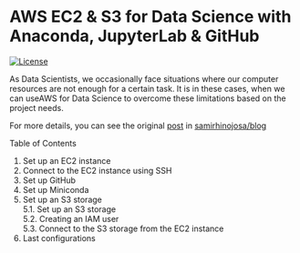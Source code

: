 # AWS EC2 & S3 for Data Science with Anaconda, JupyterLab & GitHub
[![License](https://img.shields.io/badge/License-Apache%202.0-blue.svg)](https://opensource.org/licenses/Apache-2.0)

As Data Scientists, we occasionally face situations where our computer resources are not enough for a certain task. It is in these cases, when we can useAWS for Data Science to overcome these limitations based on the project needs.

For more details, you can see the original [post](https://www.samirhinojosa.com/aws-from-scratch-for-data-science/) in [samirhinojosa/blog](https://www.samirhinojosa.com/blog/)


Table of Contents
1. Set up an EC2 instance
2. Connect to the EC2 instance using SSH
3. Set up GitHub
4. Set up Miniconda
5. Set up an S3 storage<br>
5.1. Set up an S3 storage<br>
5.2. Creating an IAM user<br>
5.3. Connect to the S3 storage from the EC2 instance
6. Last configurations

